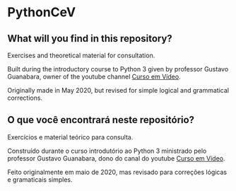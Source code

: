 # PythonCeV

## What will you find in this repository?
 
Exercises and theoretical material for consultation.

Built during the introductory course to Python 3 given by professor Gustavo Guanabara, owner of the youtube channel [Curso em Vídeo](https://www.youtube.com/watch?v=nIHq1MtJaKs&list=PLHz_AreHm4dm6wYOIW20Nyg12TAjmMGT-).

Originally made in May 2020, but revised for simple logical and grammatical corrections.

## O que você encontrará neste repositório?

Exercícios e material teórico para consulta.

Construído durante o curso introdutório ao Python 3 ministrado pelo professor Gustavo Guanabara, dono do canal do youtube [Curso em Vídeo](https://www.youtube.com/watch?v=nIHq1MtJaKs&list=PLHz_AreHm4dm6wYOIW20Nyg12TAjmMGT-).

Feito originalmente em maio de 2020, mas revisado para correções lógicas e gramaticais simples.
